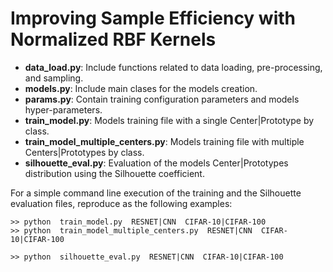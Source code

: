# Improving Sample Efficiency with Normalized RBF Kernels

*  **data_load.py**: Include functions related to data loading, pre-processing, and sampling.
*  **models.py**: Include main clases for the models creation.
*  **params.py**: Contain training configuration parameters and models hyper-parameters.
*  **train_model.py**: Models training file with a single Center|Prototype by class.
*  **train_model_multiple_centers.py**: Models training file with multiple Centers|Prototypes by class.
*  **silhouette_eval.py**: Evaluation of the models Center|Prototypes distribution using the Silhouette coefficient.

For a simple command line execution of the training and the Silhouette evaluation files, reproduce as the following examples:

    >> python  train_model.py  RESNET|CNN  CIFAR-10|CIFAR-100
    >> python  train_model_multiple_centers.py  RESNET|CNN  CIFAR-10|CIFAR-100

    >> python  silhouette_eval.py  RESNET|CNN  CIFAR-10|CIFAR-100
